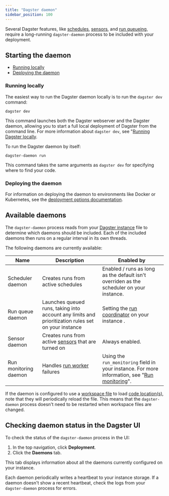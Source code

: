 ```yaml
---
title: "Dagster daemon"
sidebar_position: 100
---
```


Several Dagster features, like [schedules](/guides/automate/schedules/), [sensors](/guides/automate/sensors/), and [run queueing](/guides/customizing-run-queue-priority), require a long-running `dagster-daemon` process to be included with your deployment.

## Starting the daemon

- [Running locally](#running-locally)
- [Deploying the daemon](#deploying-the-daemon)

### Running locally

<Tabs>
  <TabItem value="Running the daemon and webserver" label="Running the daemon and webserver">

The easiest way to run the Dagster daemon locally is to run the `dagster dev` command:

```shell
dagster dev
```

This command launches both the Dagster webserver and the Dagster daemon, allowing you to start a full local deployment of Dagster from the command line. For more information about `dagster dev`, see "[Running Dagster locally](/guides/deploy/deployment-options/running-dagster-locally).

  </TabItem>
  <TabItem value="Running only the daemon" label="Running only the daemon">

To run the Dagster daemon by itself:

```shell
dagster-daemon run
```

This command takes the same arguments as `dagster dev` for specifying where to find your code.

  </TabItem>
</Tabs>

### Deploying the daemon

For information on deploying the daemon to environments like Docker or Kubernetes, see the [deployment options documentation](/guides/deploy/deployment-options/).

## Available daemons

The `dagster-daemon` process reads from your [Dagster instance](/guides/deploy/dagster-instance-configuration) file to determine which daemons should be included. Each of the included daemons then runs on a regular interval in its own threads.

The following daemons are currently available:

|  Name                      | Description         | Enabled by       |
|----------------------------|---------------------|------------------|
| Scheduler daemon           |  Creates runs from active schedules   |  Enabled / runs as long as the default         <PyObject section="internals" module="dagster._core.scheduler" object="DagsterDaemonScheduler"/> isn't overriden as the scheduler on your instance. |
| Run queue daemon           |  Launches queued runs, taking into account any limits and prioritization rules set on your instance |  Setting the [run coordinator](run-coordinators) on your instance <PyObject section="internals" module="dagster._core.run_coordinator" object="QueuedRunCoordinator" />.    |
| Sensor daemon |  Creates runs from active [sensors](/guides/automate/sensors/) that are turned on | Always enabled. |
| Run monitoring daemon      |  Handles [run worker](/guides/deploy/oss-deployment-architecture#job-execution-flow) failures |  Using the `run_monitoring` field in your instance. For more information, see "[Run monitoring](run-monitoring)".|

If the daemon is configured to use a [workspace file](/guides/deploy/code-locations/workspace-yaml) to load [code location(s)](/guides/deploy/code-locations/), note that they will periodically reload the file. This means that the `dagster-daemon` process doesn't need to be restarted when workspace files are changed.

## Checking daemon status in the Dagster UI

To check the status of the `dagster-daemon` process in the UI:

1. In the top navigation, click **Deployment**.
2. Click the **Daemons** tab.

This tab displays information about all the daemons currently configured on your instance.

Each daemon periodically writes a heartbeat to your instance storage. If a daemon doesn't show a recent heartbeat, check the logs from your `dagster-daemon` process for errors.
